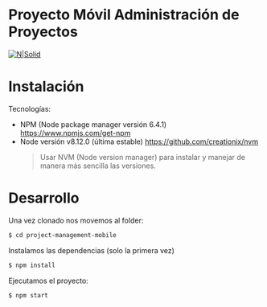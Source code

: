 # Proyecto Móvil Administración de Proyectos

[![N|Solid](https://agileengine.com/wordpress/wp-content/uploads/2018/03/rn_2.png)](https://facebook.github.io/react-native)

# Instalación
Tecnologías:
  - NPM (Node package manager versión 6.4.1)
https://www.npmjs.com/get-npm
  - Node versión v8.12.0 (última estable)
https://github.com/creationix/nvm
    > Usar NVM (Node version manager) para instalar y
manejar de manera más sencilla las versiones.

# Desarrollo

Una vez clonado nos movemos al folder:
```sh
$ cd project-management-mobile
```

Instalamos las dependencias (solo la primera vez)
```sh
$ npm install
```

Ejecutamos el proyecto:
```sh
$ npm start
```
